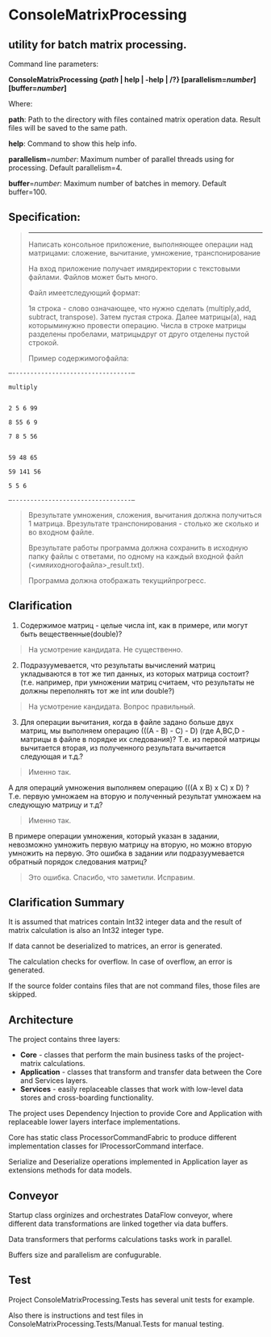 ﻿# ConsoleMatrixProcessing
## utility for batch matrix processing.

Command line parameters:

**ConsoleMatrixProcessing    {*path* | help | -help | /?} [parallelism=*number*] [buffer=*number*]**

Where:

**path**:                  Path to the directory with files contained matrix operation data. 
Result files will be saved to the same path.
                
**help**:                  Command to show this help info.
    
**parallelism**=*number*:  Maximum number of parallel threads using for processing. Default parallelism=4.
    
**buffer**=*number*:       Maximum number of batches in memory. Default buffer=100.



## Specification:
>--------------
>Написать консольное приложение, выполняющее операции над матрицами: сложение, вычитание, умножение, транспонирование
>
>На вход приложение получает имядиректории с текстовыми файлами. Файлов может быть много.
>
>Файл имеетследующий формат:
>
>1я строка - слово означающее, что нужно сделать (multiply,add, subtract, transpose). Затем пустая строка. Далее матрицы(а), над которыминужно провести операцию. Числа в строке матрицы разделены пробелами, матрицыдруг от друго отделены пустой строкой.
>
>Пример содержимогофайла:
>
    —---------------------------------—
    
    multiply
    
    
    2 5 6 99
    
    8 55 6 9
    
    7 8 5 56
    
    
    59 48 65
    
    59 141 56
    
    5 5 6
    
    —---------------------------------—
>
>
>Врезультате умножения, сложения, вычитания должна получиться 1 матрица. Врезультате транспонирования - столько же сколько и во входном файле.
>
>Врезультате работы программа должна сохранить в исходную папку файлы с ответами, по одному на каждый входной файл (<имяиходногофайла>_result.txt).
>
>Программа должна отображать текущийпрогресс.

## Сlarification
1. Содержимое матриц - целые числа int, как в примере, или могут быть вещественные(double)?

>На усмотрение кандидата. Не существенно.

2. Подразуумевается, что результаты вычислений матриц укладываются в тот же тип данных, из которых матрица состоит? (т.е. например, при умножении матриц считаем, что результаты не должны переполнять тот же int или double?)

>На усмотрение кандидата. Вопрос правильный.

3. Для операции вычитания, когда в файле задано больше двух матриц, мы выполняем операцию (((А - B) - C) - D) (где A,BC,D - матрицы в файле в порядке их следования)? Т.е. из первой матрицы вычитается вторая, из полученного результата вычитается следующая и т.д.?

>Именно так.

А для операций умножения выполняем операцию (((А х B) х C) х D) ? Т.е. первую умножаем на вторую и полученный результат умножаем на следующую матрицу и т.д?

>Именно так.

В примере операции умножения, который указан в задании, невозможно умножить первую матрицу на вторую, но можно вторую умножить на первую. Это ошибка в задании или подразуумевается обратный порядок следования матриц?

>Это ошибка. Спасибо, что заметили. Исправим.

## Сlarification Summary
It is assumed that matrices contain Int32 integer data and the result of matrix calculation is also an Int32 integer type.

If data cannot be deserialized to matrices, an error is generated. 

The calculation checks for overflow. In case of overflow, an error is generated.

If the source folder contains files that are not command files, those files are skipped.

## Architecture
The project contains three layers:

* **Core** - classes that perform the main business tasks of the project-matrix calculations. 
* **Application** - classes that transform and transfer data between the Core and Services layers.
* **Services** - easily replaceable classes that work with low-level data stores and cross-boarding functionality.

The project uses Dependency Injection to provide Core and Application with replaceable lower layers interface implementations.

Core has static class ProcessorCommandFabric to produce different implementation classes for IProcessorCommand interface.

Serialize and Deserialize operations implemented in Application layer as extensions methods for data models.

## Conveyor
Startup class orginizes and orchestrates DataFlow conveyor, where different data transformations are linked together via data buffers.

Data transformers that performs calculations tasks work in parallel.

Buffers size and parallelism are confugurable.

## Test
Project ConsoleMatrixProcessing.Tests has several unit tests for example.

Also there is instructions and test files in ConsoleMatrixProcessing.Tests/Manual.Tests for manual testing.